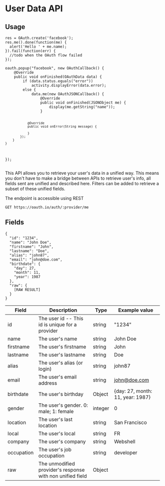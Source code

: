 
# User Data API

## Usage

<div class="code-block Javascript Phonegap">
  <pre><code class="highlight javascript">res = OAuth.create('facebook');
res.me().done(function(me) {
  alert('Hello ' + me.name);
}).fail(function(err) {
  //todo when the OAuth flow failed
});</code></pre>
</div>
<div class="code-block Android">
  <pre><code class="highlight java">oauth.popup("facebook", new OAuthCallback() {
    @Override
    public void onFinished(OAuthData data) {
        if (data.status.equals("error"))
            activity.displayError(data.error);
        else {
            data.me(new OAuthJSONCallback() {
                @Override
                public void onFinished(JSONObject me) {
                    display(me.getString("name"));
                }

                @Override
                public void onError(String message) {

                }
            });
        }
    }
});</code></pre>
</div>

This API allows you to retrieve your user's data in a unified way. This means you don't have to make a bridge between APIs to retrieve user's info, all fields sent are unified and described here. Filters can be added to retrieve a subset of these unified fields.

The endpoint is accessible using REST

`GET https://oauth.io/auth/:provider/me`

## Fields

<div class="code-block Javascript Phonegap Android"><pre><code class="highlight json">{
  "id": "1234",
  "name": "John Doe",
  "firstname": "John",
  "lastname": "Doe",
  "alias": "john87",
  "email": "john@doe.com",
  "birthdate": {
    "day": 27,
    "month": 11,
    "year": 1987
  },
  "raw": {
    [RAW RESULT]
  }
}
</code></pre></div>


Field|Description|Type|Example value
-----|-----------|----|-------------
id|The user id -- This id is unique for a provider|string|"1234"
name|The user's name|string|John Doe
firstname|The user's firstname|string|John
lastname|The user's lastname|string|Doe
alias|The user's alias (or login)|string|john87
email|The user's email address|string|john@doe.com
birthdate|The user's birthday|Object|{day: 27, month: 11, year: 1987}
gender|The user's gender. 0: male; 1: female|integer|0
location|The user's last location|string|San Francisco
local|The user's local|string|FR
company|The user's company|string|Webshell
occupation|The user's job occupation|string|developer
raw|The unmodified provider's response with non unified field|Object|

